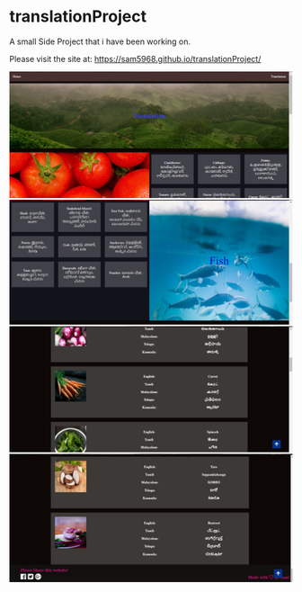 # translationProject

A small Side Project that i have been working on.

Please visit the site at: https://sam5968.github.io/translationProject/

![text](https://raw.githubusercontent.com/sam5968/translationProject/master/Images/web_screenshot1.jpg)
![text](https://raw.githubusercontent.com/sam5968/translationProject/master/Images/web_screenshot2.jpg)
![text](https://raw.githubusercontent.com/sam5968/translationProject/master/Images/web_screenshot3.jpg)
![text](https://raw.githubusercontent.com/sam5968/translationProject/master/Images/web_screenshot4.jpg)
